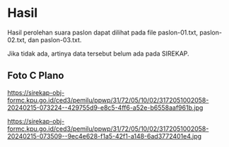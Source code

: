 # Hasil

Hasil perolehan suara paslon dapat dilihat pada file paslon-01.txt, paslon-02.txt, dan paslon-03.txt.

Jika tidak ada, artinya data tersebut belum ada pada SIREKAP.

## Foto C Plano

https://sirekap-obj-formc.kpu.go.id/ced3/pemilu/ppwp/31/72/05/10/02/3172051002058-20240215-073224--429755d9-e8c5-4ff6-a52e-b6558aaf961b.jpg

https://sirekap-obj-formc.kpu.go.id/ced3/pemilu/ppwp/31/72/05/10/02/3172051002058-20240215-073509--9ec4e628-f1a5-42f1-a148-6ad3772401e4.jpg
